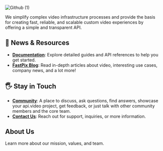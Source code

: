 ![Github (1)](https://github.com/user-attachments/assets/67249ccf-79e7-430e-bfb4-081e0558867d)

We simplify complex video infrastructure processes and provide the basis for creating fast, reliable, and scalable custom video experiences by offering a simple and transparent API.
 
## 📃 News & Resources
 
- **[Documentation](https://docs.fastpix.io/)**: Explore detailed guides and API references to help you get started.
- **[FastPix Blog](https://www.fastpix.io/resources/blogs)**: Read in-depth articles about video, interesting use cases, company news, and a lot more!
  
 
## 🖐️ Stay in Touch
 
- **[Community](#)**: A place to discuss, ask questions, find answers, showcase your api.video project, get feedback, or just talk with other community members and the core team.
- **[Contact Us](https://www.fastpix.io/contact-us)**: Reach out for support, inquiries, or more information.

 
## About Us
 
Learn more about our mission, values, and team.
